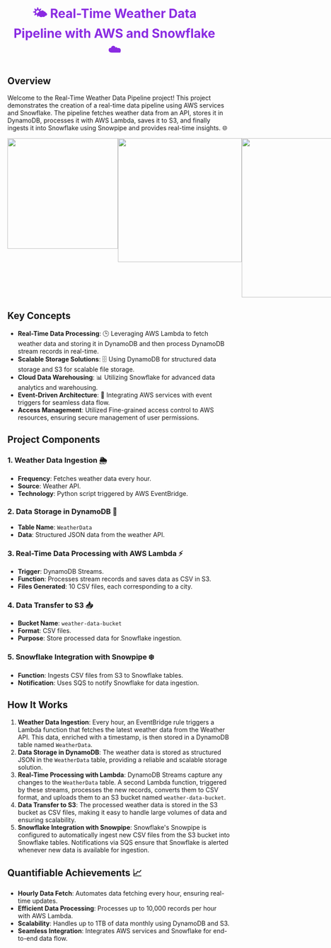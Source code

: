 <div align="center">
  <h1 style="color:#8a2be2; margin-right: 20px;">🌤️ Real-Time Weather Data Pipeline with AWS and Snowflake ☁️</h1>
</div>

## Overview

Welcome to the Real-Time Weather Data Pipeline project! This project demonstrates the creation of a real-time data pipeline using AWS services and Snowflake. The pipeline fetches weather data from an API, stores it in DynamoDB, processes it with AWS Lambda, saves it to S3, and finally ingests it into Snowflake using Snowpipe and provides real-time insights. 🌐

<div style="display: flex; justify-content: space-between;">
  <img src="https://github.com/YuvaKrishnaThanneru/Real-Time-Weather-Data-Pipeline-with-AWS-and-Snowflake/assets/171606388/63ccdd42-a276-458a-b31b-f63beeedb82b" width="250">
  <img src="https://github.com/YuvaKrishnaThanneru/Real-Time-Weather-Data-Pipeline-with-AWS-and-Snowflake/assets/171606388/433e947a-5d32-4101-8c99-19a54b8881e2" width="280">
  <img src="https://github.com/YuvaKrishnaThanneru/Real-Time-Weather-Data-Pipeline-with-AWS-and-Snowflake/assets/171606388/9f5f0133-7492-48ac-a7dd-096526c6bd6f" width="360">
</div>


## Key Concepts

- **Real-Time Data Processing**: 🕒 Leveraging AWS Lambda to fetch weather data and storing it in DynamoDB and then process DynamoDB stream records in real-time.
- **Scalable Storage Solutions**: 🗄️ Using DynamoDB for structured data storage and S3 for scalable file storage.
- **Cloud Data Warehousing**: 📊 Utilizing Snowflake for advanced data analytics and warehousing.
- **Event-Driven Architecture**: 🚀 Integrating AWS services with event triggers for seamless data flow.
- **Access Management**:  Utilized Fine-grained access control to AWS resources, ensuring secure management of user permissions.

## Project Components

### 1. Weather Data Ingestion 🌦️

- **Frequency**: Fetches weather data every hour.
- **Source**: Weather API.
- **Technology**: Python script triggered by AWS EventBridge.

### 2. Data Storage in DynamoDB 📂

- **Table Name**: `WeatherData`
- **Data**: Structured JSON data from the weather API.

### 3. Real-Time Data Processing with AWS Lambda ⚡

- **Trigger**: DynamoDB Streams.
- **Function**: Processes stream records and saves data as CSV in S3.
- **Files Generated**: 10 CSV files, each corresponding to a city.

### 4. Data Transfer to S3 📥

- **Bucket Name**: `weather-data-bucket`
- **Format**: CSV files.
- **Purpose**: Store processed data for Snowflake ingestion.

### 5. Snowflake Integration with Snowpipe ❄️

- **Function**: Ingests CSV files from S3 to Snowflake tables.
- **Notification**: Uses SQS to notify Snowflake for data ingestion.

## How It Works

1. **Weather Data Ingestion**: Every hour, an EventBridge rule triggers a Lambda function that fetches the latest weather data from the Weather API. This data, enriched with a timestamp, is then stored in a DynamoDB table named `WeatherData`.
2. **Data Storage in DynamoDB**: The weather data is stored as structured JSON in the `WeatherData` table, providing a reliable and scalable storage solution.
3. **Real-Time Processing with Lambda**: DynamoDB Streams capture any changes to the `WeatherData` table. A second Lambda function, triggered by these streams, processes the new records, converts them to CSV format, and uploads them to an S3 bucket named `weather-data-bucket`.
4. **Data Transfer to S3**: The processed weather data is stored in the S3 bucket as CSV files, making it easy to handle large volumes of data and ensuring scalability.
5. **Snowflake Integration with Snowpipe**: Snowflake's Snowpipe is configured to automatically ingest new CSV files from the S3 bucket into Snowflake tables. Notifications via SQS ensure that Snowflake is alerted whenever new data is available for ingestion.

## Quantifiable Achievements 📈

- **Hourly Data Fetch**: Automates data fetching every hour, ensuring real-time updates.
- **Efficient Data Processing**: Processes up to 10,000 records per hour with AWS Lambda.
- **Scalability**: Handles up to 1TB of data monthly using DynamoDB and S3.
- **Seamless Integration**: Integrates AWS services and Snowflake for end-to-end data flow.
